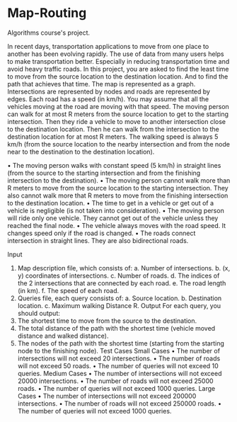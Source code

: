 # Map-Routing
Algorithms course's project.

In recent days, transportation applications to move from one place to another has been evolving rapidly. The use of data from many users helps to make transportation better. Especially in reducing transportation time and avoid heavy traffic roads.
In this project, you are asked to find the least time to move from the source location to the destination location. And to find the path that achieves that time.
The map is represented as a graph. Intersections are represented by nodes and roads are represented by edges. Each road has a speed (in km/h). You may assume that all the vehicles moving at the road are moving with that speed.
The moving person can walk for at most R meters from the source location to get to the starting intersection. Then they ride a vehicle to move to another intersection close to the destination location. Then he can walk from the intersection to the destination location for at most R meters.
The walking speed is always 5 km/h (from the source location to the nearby intersection and from the node near to the destination to the destination location). 



•	The moving person walks with constant speed (5 km/h) in straight lines (from the source to the starting intersection and from the finishing intersection to the destination).
•	The moving person cannot walk more than R meters to move from the source location to the starting intersection. They also cannot walk more that R meters to move from the finishing intersection to the destination location.
•	The time to get in a vehicle or get out of a vehicle is negligible (is not taken into consideration).
•	The moving person will ride only one vehicle. They cannot get out of the vehicle unless they reached the final node.
•	The vehicle always moves with the road speed. It changes speed only if the road is changed.
•	The roads connect intersection in straight lines. They are also bidirectional roads.



Input
1.	Map description file, which consists of:
a.	Number of intersections.
b.	(x, y) coordinates of intersections.
c.	Number of roads.
d.	The indices of the 2 intersections that are connected by each road.
e.	The road length (in km).
f.	The speed of each road.
2.	Queries file, each query consists of:
a.	Source location.
b.	Destination location.
c.	Maximum walking Distance R.
Output
For each query, you should output:
1.	The shortest time to move from the source to the destination.
2.	The total distance of the path with the shortest time (vehicle moved distance and walked distance).
3.	The nodes of the path with the shortest time (starting from the starting node to the finishing node).
Test Cases
Small Cases
•	The number of intersections will not exceed 20 intersections.
•	The number of roads will not exceed 50 roads.
•	The number of queries will not exceed 10 queries.
Medium Cases
•	The number of intersections will not exceed 20000 intersections.
•	The number of roads will not exceed 25000 roads.
•	The number of queries will not exceed 1000 queries.
Large Cases
•	The number of intersections will not exceed 200000 intersections.
•	The number of roads will not exceed 250000 roads.
•	The number of queries will not exceed 1000 queries.
